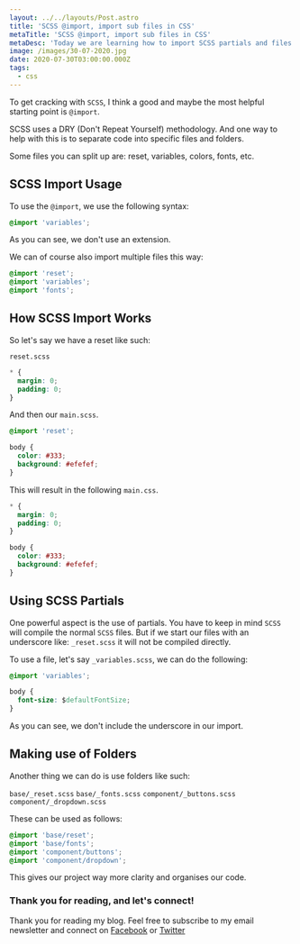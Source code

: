 ```yaml
---
layout: ../../layouts/Post.astro
title: 'SCSS @import, import sub files in CSS'
metaTitle: 'SCSS @import, import sub files in CSS'
metaDesc: 'Today we are learning how to import SCSS partials and files.'
image: /images/30-07-2020.jpg
date: 2020-07-30T03:00:00.000Z
tags:
  - css
---
```


To get cracking with `SCSS`, I think a good and maybe the most helpful starting point is `@import`.

SCSS uses a DRY (Don't Repeat Yourself) methodology. And one way to help with this is to separate code into specific files and folders.

Some files you can split up are: reset, variables, colors, fonts, etc.

## SCSS Import Usage

To use the `@import`, we use the following syntax:

```css
@import 'variables';
```

As you can see, we don't use an extension.

We can of course also import multiple files this way:

```css
@import 'reset';
@import 'variables';
@import 'fonts';
```

## How SCSS Import Works

So let's say we have a reset like such:

`reset.scss`

```css
* {
  margin: 0;
  padding: 0;
}
```

And then our `main.scss`.

```css
@import 'reset';

body {
  color: #333;
  background: #efefef;
}
```

This will result in the following `main.css`.

```css
* {
  margin: 0;
  padding: 0;
}

body {
  color: #333;
  background: #efefef;
}
```

## Using SCSS Partials

One powerful aspect is the use of partials.
You have to keep in mind `SCSS` will compile the normal `SCSS` files. But if we start our files with an underscore like: `_reset.scss` it will not be compiled directly.

To use a file, let's say `_variables.scss`, we can do the following:

```css
@import 'variables';

body {
  font-size: $defaultFontSize;
}
```

As you can see, we don't include the underscore in our import.

## Making use of Folders

Another thing we can do is use folders like such:

`base/_reset.scss`
`base/_fonts.scss`
`component/_buttons.scss`
`component/_dropdown.scss`

These can be used as follows:

```css
@import 'base/reset';
@import 'base/fonts';
@import 'component/buttons';
@import 'component/dropdown';
```

This gives our project way more clarity and organises our code.

### Thank you for reading, and let's connect!

Thank you for reading my blog. Feel free to subscribe to my email newsletter and connect on [Facebook](https://www.facebook.com/DailyDevTipsBlog) or [Twitter](https://twitter.com/DailyDevTips1)
